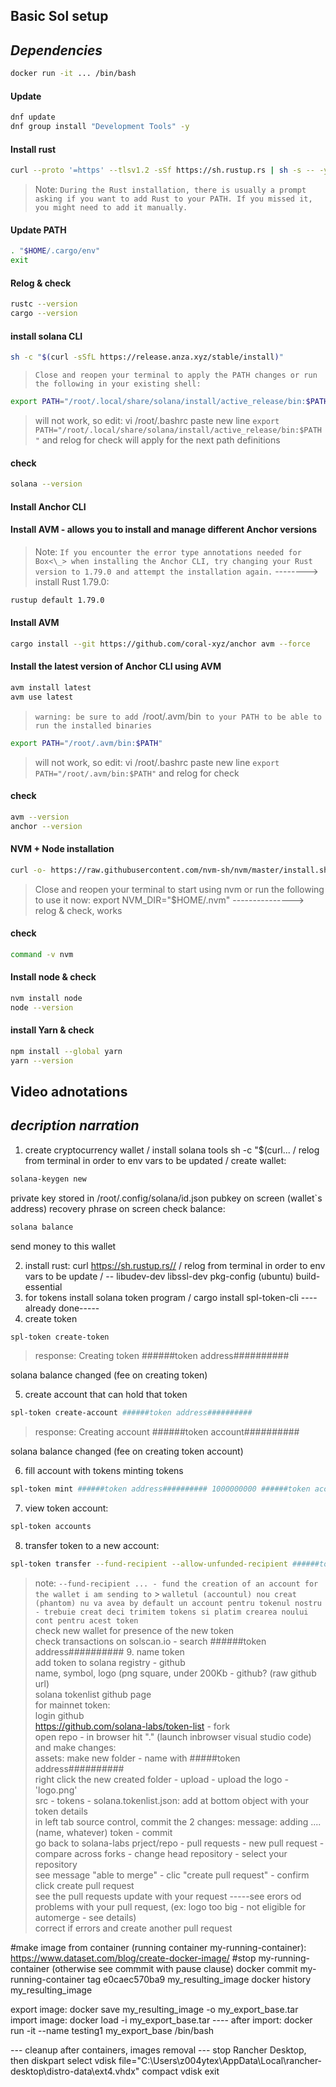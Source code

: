 ## Basic Sol setup

## _Dependencies_

```sh
docker run -it ... /bin/bash
```

#### Update

```sh
dnf update
dnf group install "Development Tools" -y
```

#### Install rust

```sh
curl --proto '=https' --tlsv1.2 -sSf https://sh.rustup.rs | sh -s -- -y
```

> Note: `During the Rust installation, there is usually a prompt asking if you want to add Rust to your PATH. If you missed it, you might need to add it manually.`

#### Update PATH

```sh
. "$HOME/.cargo/env"
exit
```

#### Relog & check

```sh
rustc --version
cargo --version
```

#### install solana CLI

```sh
sh -c "$(curl -sSfL https://release.anza.xyz/stable/install)"
```

> `Close and reopen your terminal to apply the PATH changes or run the following in your existing shell:`

```sh
export PATH="/root/.local/share/solana/install/active_release/bin:$PATH"
```

> will not work, so edit:
> vi /root/.bashrc
> paste new line
> `export PATH="/root/.local/share/solana/install/active_release/bin:$PATH"`
> and relog for check
> will apply for the next path definitions

#### check

```sh
solana --version
```

#### Install Anchor CLI

#### Install AVM - allows you to install and manage different Anchor versions

> Note: `If you encounter the error type annotations needed for Box<\_> when installing the Anchor CLI, try changing your Rust version to 1.79.0 and attempt the installation again.`
> --------> install Rust 1.79.0:

```sh
rustup default 1.79.0
```

#### Install AVM

```sh
cargo install --git https://github.com/coral-xyz/anchor avm --force
```

#### Install the latest version of Anchor CLI using AVM

```sh
avm install latest
avm use latest
```

> `warning: be sure to add `/root/.avm/bin` to your PATH to be able to run the installed binaries`

```sh
export PATH="/root/.avm/bin:$PATH"
```

> will not work, so edit:
> vi /root/.bashrc
> paste new line
> `export PATH="/root/.avm/bin:$PATH"`
> and relog for check

#### check

```sh
avm --version
anchor --version
```

#### NVM + Node installation

```sh
curl -o- https://raw.githubusercontent.com/nvm-sh/nvm/master/install.sh | bash
```

> Close and reopen your terminal to start using nvm or run the following to use it now:
> export NVM_DIR="$HOME/.nvm"
> ---------------> relog & check, works

#### check

```sh
command -v nvm
```

#### Install node & check

```sh
nvm install node
node --version
```

#### install Yarn & check

```sh
npm install --global yarn
yarn --version
```

## Video adnotations

## _decription narration_

1. create cryptocurrency wallet / install solana tools sh -c "$(curl... / relog from terminal in order to env vars to be updated / create wallet:

```sh
solana-keygen new
```

private key stored in /root/.config/solana/id.json
pubkey on screen (wallet`s address)
recovery phrase on screen
check balance:

```sh
solana balance
```

send money to this wallet

2. install rust: curl https://sh.rustup.rs// / relog from terminal in order to env vars to be update / -- libudev-dev libssl-dev pkg-config (ubuntu) build-essential
3. for tokens install solana token program / cargo install spl-token-cli ----already done-----
4. create token

```sh
spl-token create-token
```

> response: Creating token ######token address##########

solana balance changed (fee on creating token)

5. create account that can hold that token

```sh
spl-token create-account ######token address##########
```

> response: Creating account ######token account##########

solana balance changed (fee on creating token account)

6. fill account with tokens
   minting tokens

```sh
spl-token mint ######token address########## 1000000000 ######token account##########
```

7. view token account:

```sh
spl-token accounts
```

8. transfer token to a new account:

```sh
spl-token transfer --fund-recipient --allow-unfunded-recipient ######token address########## 1000 ######destination wallet address##########
```

> note: `--fund-recipient ... - fund the creation of an account for the wallet i am sending to` > `walletul (accountul) nou creat (phantom) nu va avea by default un account pentru tokenul nostru - trebuie creat deci trimitem tokens si platim crearea noului cont pentru acest token`  
> check new wallet for presence of the new token  
> check transactions on solscan.io - search ######token address########## 9. name token  
> add token to solana registry - github  
> name, symbol, logo (png square, under 200Kb - github? (raw github url)  
> solana tokenlist github page  
> for mainnet token:  
> login github  
> https://github.com/solana-labs/token-list - fork  
> open repo - in browser hit "." (launch inbrowser visual studio code) and make changes:  
> assets: make new folder - name with #####token address##########  
> right click the new created folder - upload - upload the logo - 'logo.png'  
> src - tokens - solana.tokenlist.json: add at bottom object with your token details  
> in left tab source control, commit the 2 changes: message: adding ....(name, whatever) token - commit  
> go back to solana-labs prject/repo - pull requests - new pull request - compare across forks - change head repository - select your repository  
> see message "able to merge" - clic "create pull request" - confirm click create pull request  
> see the pull requests update with your request -----see erors od problems with your pull request, (ex: logo too big - not eligible for automerge - see details)  
> correct if errors and create another pull request

#make image from container (running container my-running-container): https://www.dataset.com/blog/create-docker-image/
#stop my-running-container (otherwise see commmit with pause clause)
docker commit my-running-container
tag e0caec570ba9 my_resulting_image
docker history my_resulting_image

export image:
docker save my_resulting_image -o my_export_base.tar
import image:
docker load -i my_export_base.tar
---- after import: docker run -it --name testing1 my_export_base /bin/bash

--- cleanup after containers, images removal
--- stop Rancher Desktop, then
diskpart
select vdisk file="C:\Users\z004ytex\AppData\Local\rancher-desktop\distro-data\ext4.vhdx"
compact vdisk
exit
